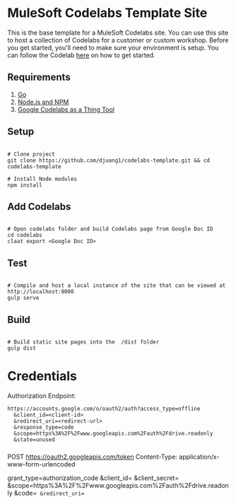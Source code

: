 # MuleSoft Codelabs Template Site

This is the base template for a MuleSoft Codelabs site. You can use this site to host a collection of Codelabs for a customer or custom workshop. Before you get started, you'll need to make sure your environment is setup. You can follow the Codelab [here](https://mulesoft-codelabs.herokuapp.com/codelabs/codelab-setup/index.html?index=..%2F..index#0) on how to get started.

## Requirements

1. [Go](https://mulesoft-codelabs.herokuapp.com/codelabs/codelab-setup/index.html?index=..%2F..index#1)
1. [Node.js and NPM](https://mulesoft-codelabs.herokuapp.com/codelabs/codelab-setup/index.html?index=..%2F..index#2)
1. [Google Codelabs as a Thing Tool](https://mulesoft-codelabs.herokuapp.com/codelabs/codelab-setup/index.html?index=..%2F..index#3)

## Setup

```

# Clone project
git clone https://github.com/djuang1/codelabs-template.git && cd codelabs-template

# Install Node modules
npm install

```

## Add Codelabs

```

# Open codelabs folder and build Codelabs page from Google Doc ID 
cd codelabs
claat export <Google Doc ID>

```

## Test

```

# Compile and host a local instance of the site that can be viewed at http://localhost:8000 
gulp serve

```

## Build

```

# Build static site pages into the  /dist folder 
gulp dist

```

# Credentials

Authorization Endpoint:

```
https://accounts.google.com/o/oauth2/auth?access_type=offline
  &client_id=<client-id>
  &redirect_uri=<redirect-url>
  &response_type=code
  &scope=https%3A%2F%2Fwww.googleapis.com%2Fauth%2Fdrive.readonly
  &state=unused
```

###
POST https://oauth2.googleapis.com/token
Content-Type: application/x-www-form-urlencoded

grant_type=authorization_code
&client_id=<client-id>
&client_secret=<client-secret>
&scope=https%3A%2F%2Fwww.googleapis.com%2Fauth%2Fdrive.readonly
&code=<code>
&redirect_uri=<redirect-url>
###

 
